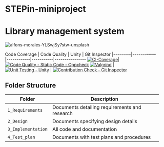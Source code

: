 # STEPin-miniproject
# Library management system

![alfons-morales-YLSwjSy7stw-unsplash](https://user-images.githubusercontent.com/61780164/114907664-ef97eb00-9e38-11eb-89d6-d92a66d32046.jpg)

Code Coverage | Code Quality | Unity | Git Inspector
|---------|------------|------------|-----------|----------------
[![CI-Coverage](https://github.com/DAshishReddy/STEPin-miniproject/actions/workflows/gcov.yml/badge.svg)](https://github.com/DAshishReddy/STEPin-miniproject/actions/workflows/gcov.yml)|[![Code Quality - Static Code - Cppcheck](https://github.com/DAshishReddy/STEPin-miniproject/actions/workflows/cppcheck.yml/badge.svg)](https://github.com/DAshishReddy/STEPin-miniproject/actions/workflows/cppcheck.yml)  [![Valgrind](https://github.com/DAshishReddy/STEPin-miniproject/actions/workflows/Valgrind.yml/badge.svg)](https://github.com/DAshishReddy/STEPin-miniproject/actions/workflows/Valgrind.yml)   | [![Unit Testing - Unity](https://github.com/DAshishReddy/STEPin-miniproject/actions/workflows/unity.yml/badge.svg)](https://github.com/DAshishReddy/STEPin-miniproject/actions/workflows/unity.yml) | [![Contribution Check - Git Inspector](https://github.com/DAshishReddy/STEPin-miniproject/actions/workflows/gitinspector.yml/badge.svg)](https://github.com/DAshishReddy/STEPin-miniproject/actions/workflows/gitinspector.yml)


## Folder Structure
Folder             | Description
-------------------| -----------------------------------------
`1_Requirements`   | Documents detailing requirements and research
`2_Design`         | Documents specifying design details
`3_Implementation` | All code and documentation
`4_Test_plan`      | Documents with test plans and procedures

